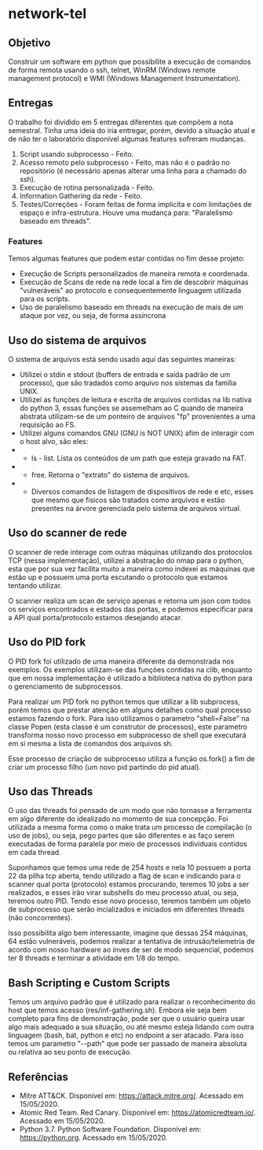 # network-tel

## Objetivo

Construir um software em python que possibilite a execução de comandos de forma remota usando o ssh, telnet, WinRM (Windows remote management protocol) e WMI (Windows Management Instrumentation).

## Entregas

O trabalho foi dividido em 5 entregas diferentes que compõem a nota semestral. Tinha uma ideia do iria entregar, porém, devido a situação atual e de não ter o laboratório disponível algumas features sofreram mudanças.

1. Script usando subprocesso - Feito.
2. Acesso remoto pelo subprocesso - Feito, mas não é o padrão no repositório (é necessário apenas alterar uma linha para a chamado do ssh).
3. Execução de rotina personalizada - Feito.
4. Information Gathering da rede - Feito.
5. Testes/Correções - Foram feitas de forma implicita e com limitações de espaço e infra-estrutura. Houve uma mudança para: "Paralelismo baseado em threads".

### Features

Temos algumas features que podem estar contidas no fim desse projeto:

* Execução de Scripts personalizados de maneira remota e coordenada.
* Execução de Scans de rede na rede local a fim de descobrir máquinas "vulneráveis" ao protocolo e consequentemente linguagem utilizada para os scripts.
* Uso de paralelismo baseado em threads na execução de mais de um ataque por vez, ou seja, de forma assíncrona

## Uso do sistema de arquivos

O sistema de arquivos está sendo usado aqui das seguintes maneiras:
* Utilizei o stdin e stdout (buffers de entrada e saída padrão de um processo), que são tradados como arquivo nos sistemas da família UNIX.
* Utilizei as funções de leitura e escrita de arquivos contidas na lib nativa do python 3, essas funções se assemelham ao C quando de maneira abstrata utilizam-se de um ponteiro de arquivos "fp" provenientes a uma requisição ao FS.
* Utilizei alguns comandos GNU (GNU is NOT UNIX) afim de interagir com o host alvo, são eles:
* * ls - list. Lista os conteúdos de um path que esteja gravado na FAT.
* * free. Retorna o "extrato" do sistema de arquivos.
* * Diversos comandos de listagem de dispositivos de rede e etc, esses que mesmo que físicos são tratados como arquivos e estão presentes na árvore gerenciada pelo sistema de arquivos virtual.

## Uso do scanner de rede

O scanner de rede interage com outras máquinas utilizando dos protocolos TCP (nessa implementação), utilizei a abstração do nmap para o python, esta que por sua vez facilita muito a maneira como indexei as máquinas que estão up e possuem uma porta escutando o protocolo que estamos tentando utilizar.

O scanner realiza um scan de serviço apenas e retorna um json com todos os serviços encontrados e estados das portas, e podemos especificar para a API qual porta/protocolo estamos desejando atacar.

## Uso do PID fork

O PID fork foi utilizado de uma maneira diferente da demonstrada nos exemplos. Os exemplos utilizam-se das funções contidas na clib, enquanto que em nossa implementação é utilizado a biblioteca nativa do python para o gerenciamento de subprocessos.

Para realizar um PID fork no python temos que utilizar a lib subprocess, porém temos que prestar atenção em alguns detalhes como qual processo estamos fazendo o fork. Para isso utilizamos o parametro "shell=False" na classe Popen (esta classe é um construtor de processos), este parametro transforma nosso novo processo em subprocesso de shell que executará em si mesma a lista de comandos dos arquivos sh.

Esse processo de criação de subprocesso utiliza a função os.fork() a fim de criar um processo filho (um novo pid partindo do pid atual).

## Uso das Threads

O uso das threads foi pensado de um modo que não tornasse a ferramenta em algo diferente do idealizado no momento de sua concepção. Foi utilizada a mesma forma como o make trata um processo de compilação (o uso de jobs), ou seja, pego partes que são diferentes e as faço serem executadas de forma paralela por meio de processos individuais contidos em cada thread.

Suponhamos que temos uma rede de 254 hosts e nela 10 possuem a porta 22 da pilha tcp aberta, tendo utilizado a flag de scan e indicando para o scanner qual porta (protocolo) estamos procurando, teremos 10 jobs a ser realizados, e esses irão virar subshells do meu processo atual, ou seja, teremos outro PID. Tendo esse novo processo, teremos também um objeto de subprocesso que serão incializados e iniciados em diferentes threads (não concorrentes).

Isso possibilita algo bem interessante, imagine que dessas 254 máquinas, 64 estão vulneráveis, podemos realizar a tentativa de intrusão/telemetria de acordo com nosso hardware ao inves de ser de modo sequencial, podemos ter 8 threads e terminar a atividade em 1/8 do tempo.

## Bash Scripting e Custom Scripts

Temos um arquivo padrão que é utilizado para realizar o reconhecimento do host que temos acesso (res/inf-gathering.sh). 
Embora ele seja bem completo para fins de demonstração, pode ser que o usuário queira usar algo mais adequado a sua situação, ou até mesmo esteja lidando com outra linguagem (bash, bat, python e etc) no endpoint a ser atacado. Para isso temos um parametro "--path" que pode ser passado de maneira absoluta ou relativa ao seu ponto de execução.

## Referências

* Mitre ATT&CK. Disponível em: https://attack.mitre.org/. Acessado em 15/05/2020.
* Atomic Red Team. Red Canary. Disponível em: https://atomicredteam.io/. Acessado em 15/05/2020.
* Python 3.7. Python Software Foundation. Disponível em: https://python.org. Acessado em 15/05/2020.
